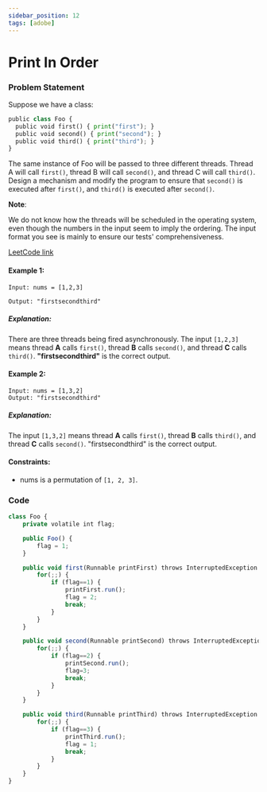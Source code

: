 ```yaml
---
sidebar_position: 12
tags: [adobe]
---
```


# Print In Order

### Problem Statement

Suppose we have a class:

```python
public class Foo {
  public void first() { print("first"); }
  public void second() { print("second"); }
  public void third() { print("third"); }
}
```

The same instance of Foo will be passed to three different threads. Thread A will call `first()`, thread B will call `second()`, and thread C will call `third()`. Design a mechanism and modify the program to ensure that `second()` is executed after `first()`, and `third()` is executed after `second()`.

**Note**:

We do not know how the threads will be scheduled in the operating system, even though the numbers in the input seem to imply the ordering. The input format you see is mainly to ensure our tests' comprehensiveness.

[LeetCode link](hhttps://leetcode.com/problems/print-in-order/)

#### Example 1:

```
Input: nums = [1,2,3]

Output: "firstsecondthird"
```

##### Explanation:

There are three threads being fired asynchronously. The input `[1,2,3]` means thread **A** calls `first()`, thread **B** calls `second()`, and thread **C** calls `third()`. **"firstsecondthird"** is the correct output.

#### Example 2:

```
Input: nums = [1,3,2]
Output: "firstsecondthird"
```

##### Explanation:

The input `[1,3,2]` means thread **A** calls `first()`, thread **B** calls `third()`, and thread **C** calls `second()`. "firstsecondthird" is the correct output.

#### Constraints:

- nums is a permutation of `[1, 2, 3]`.

### Code

```jsx title="Java Code"
class Foo {
    private volatile int flag;

    public Foo() {
        flag = 1;
    }

    public void first(Runnable printFirst) throws InterruptedException {
        for(;;) {
        	if (flag==1) {
        		printFirst.run();
                flag = 2;
                break;
        	}
        }
    }

    public void second(Runnable printSecond) throws InterruptedException {
    	for(;;) {
    		if (flag==2) {
    			printSecond.run();
                flag=3;
                break;
    		}
    	}
    }

    public void third(Runnable printThird) throws InterruptedException {
    	for(;;) {
    		if (flag==3) {
    			printThird.run();
                flag = 1;
                break;
    		}
    	}
    }
}
```

